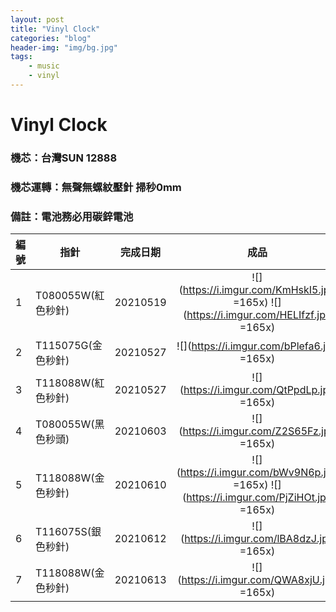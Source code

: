 ```yaml
---
layout: post
title: "Vinyl Clock"
categories: "blog"
header-img: "img/bg.jpg"
tags:
    - music
    - vinyl
---
```


# Vinyl Clock
### 機芯：台灣SUN 12888 
### 機芯運轉：無聲無螺紋壓針 掃秒0mm
### 備註：電池務必用碳鋅電池

| 編號   | 指針               | 完成日期 |                                         成品                                          |
| ------ | ------------------ | -------- |:-------------------------------------------------------------------------------------:|
| 1  | T080055W(紅色秒針) | 20210519 | ![](https://i.imgur.com/KmHskI5.jpg =165x) ![](https://i.imgur.com/HELIfzf.jpg =165x) |
| 2  | T115075G(金色秒針) | 20210527 |                      ![](https://i.imgur.com/bPlefa6.jpg =165x)                       |
| 3  | T118088W(紅色秒針) | 20210527 |                      ![](https://i.imgur.com/QtPpdLp.jpg =165x)                       |
| 4   | T080055W(黑色秒頭) | 20210603 |                      ![](https://i.imgur.com/Z2S65Fz.jpg =165x)                       |
| 5  | T118088W(金色秒針) | 20210610 | ![](https://i.imgur.com/bWv9N6p.jpg =165x) ![](https://i.imgur.com/PjZiHOt.jpg =165x) |
| 6   | T116075S(銀色秒針) | 20210612 |                      ![](https://i.imgur.com/lBA8dzJ.jpg =165x)                       |
| 7 | T118088W(金色秒針) | 20210613 |                      ![](https://i.imgur.com/QWA8xjU.jpg =165x)                       |


